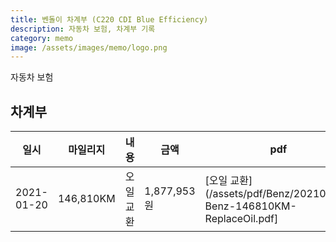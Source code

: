 ```yaml
---
title: 벤돌이 차계부 (C220 CDI Blue Efficiency)
description: 자동차 보험, 차계부 기록
category: memo
image: /assets/images/memo/logo.png
---
```


자동차 보험

차계부
---

|일시|마일리지|내용|금액|pdf|비고|
|---|---|---|---|---|---|
|2021-01-20|146,810KM|오일교환|1,877,953원|[오일 교환](/assets/pdf/Benz/20210120-Benz-146810KM-ReplaceOil.pdf]|   |